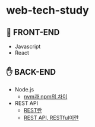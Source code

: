 # web-tech-study

## 🤚 FRONT-END
- Javascript
- React

## ✋ BACK-END  
- Node.js
  - [nvm과 npm의 차이](./docs/backend/node/nvm-npm.md)
- REST API
  - [REST란](./docs/backend/restapi/rest.md)
  - [REST API, RESTful이란](./docs/backend/restapi/restapi.md)